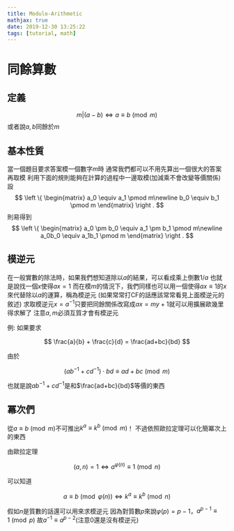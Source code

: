```yaml
---
title: Modulo-Arithmetic
mathjax: true
date: 2019-12-30 13:25:22
tags: [tutorial, math]
---
```

# 同餘算數

## 定義
$$m | (a-b) \Leftrightarrow a \equiv b \pmod m$$
或者說$a,b$同餘於$m$

## 基本性質
當一個題目要求答案模一個數字$m$時
通常我們都可以不用先算出一個很大的答案再取模
利用下面的規則能夠在計算的過程中一邊取模(加減乘不會改變等價關係)
設
$$
\left \{
\begin{matrix}
a_0 \equiv a_1 \pmod m\newline
b_0 \equiv b_1 \pmod m 
\end{matrix}
\right .
$$
則易得到
$$
\left \{
\begin{matrix}
a_0 \pm b_0 \equiv a_1 \pm b_1 \pmod m\newline
a_0b_0 \equiv a_1b_1 \pmod m
\end{matrix}
\right .
$$

## 模逆元

在一般實數的除法時，如果我們想知道除以$a$的結果，可以看成乘上倒數$1/a$
也就是說找一個$x$使得$ax = 1$
而在模$m$的情況下，我們同樣也可以用一個使得$ax \equiv 1$的$x$來代替除以$a$的運算，稱為模逆元
(如果常常打CF的話應該常常看見上面模逆元的敘述)
求取模逆元$x = a^{-1}$只要把同餘關係改寫成$ax = my+1$就可以用擴展歐幾里得求解了
注意$a,m$必須互質才會有模逆元

例: 如果要求

$$
\frac{a}{b} + \frac{c}{d} = \frac{ad+bc}{bd}
$$

由於

$$
(ab^{-1} + cd^{-1}) \cdot bd \equiv ad+bc \pmod m
$$

也就是說$ab^{-1} + cd^{-1}$是和$\frac{ad+bc}{bd}$等價的東西

## 冪次們
從$a \equiv b \pmod m$不可推出$k^a \equiv k^b \pmod m$！
不過依照歐拉定理可以化簡冪次上的東西

由歐拉定理

$$
(a, n) = 1 \Leftrightarrow a ^ {\varphi(n)} \equiv 1 \pmod n
$$

可以知道

$$
a \equiv b \pmod {\varphi(n)} \Leftrightarrow k^a \equiv k^b \pmod n
$$

假如$n$是質數的話還可以用來求模逆元
因為對質數$p$來說$\varphi(p) = p-1$，$a^{p-1} \equiv 1 \pmod p$
故$a^{-1} \equiv a^{p-2}$(注意0還是沒有模逆元)